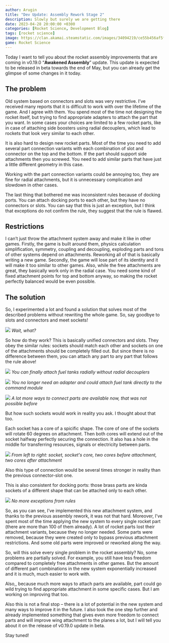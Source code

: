 ```yaml
---
author: Arugin
title: "Dev Update: Assembly Rework Stage 2"
description: Slowly but surely we are getting there
date: 2023-04-28 20:00:00 +0300
categories: [Rocket Science, Development Blog]
tags: [rocket science]
image: https://clan.akamai.steamstatic.com/images/34094219/ce55b456af5f4b31896352933f5a97025832c009_400x225.png
game: Rocket Science
---
```

Today I want to tell you about the rocket assembly improvements that are coming in v0.19.0 “**Awakened Assembly**” update. This update is expected to be released in beta towards the end of May, but you can already get the glimpse of some changes in it today.

## The problem

Old system based on connectors and slots was very restrictive. I’ve received many reports that it is difficult to work with over the lifetime of the game. And I agree with them. You spend most of the time not designing the rocket itself, but trying to find appropriate adapters to attach the part that you want. In some cases your choices are limited to a few rocket parts, like in case of attaching side boosters using radial decouplers, which lead to rockets that look very similar to each other.

It is also hard to design new rocket parts. Most of the time you need to add several part connection variants with each combination of slot and connector on the top and the bottom. If the part should support side attachments then you screwed. You need to add similar parts that have just a little different geometry in this case.

Working with the part connection variants could be annoying too, they are fine for radial attachments, but it is unnecessary complication and slowdown in other cases.

The last thing that bothered me was inconsistent rules because of docking ports. You can attach docking ports to each other, but they have no connectors or slots. You can say that this is just an exception, but I think that exceptions do not confirm the rule, they suggest that the rule is flawed.

## Restrictions

I can’t just throw the attachment system away and make it like in other games. Firstly, the game is built around them, physics calculation simplification, symmetry, coupling and decoupling, exploding parts and tons of other systems depend on attachments. Reworking all of that is basically writing a new game. Secondly, the game will lose part of its identity and it will make it too similar to other games. Also, while the free attachments are great, they basically work only in the radial case. You need some kind of fixed attachment points for top and bottom anyway, so making the rocket perfectly balanced would be even possible.

## The solution

So, I experimented a lot and found a solution that solves most of the described problems without rewriting the whole game. So, say goodbye to slots and connectors and meet sockets!

![](https://media4.giphy.com/media/v1.Y2lkPTc5MGI3NjExMDBiYTM1ZTU1YTYzYmNjMGMzOTA3ZmIwYWZlZWZlY2Q1ZmM0OTNhNyZlcD12MV9pbnRlcm5hbF9naWZzX2dpZklkJmN0PWc/N98j4stALcX9NJXRbX/giphy.gif)
_Wait, what?_

So how do they work? This is basically unified connectors and slots. They obey the similar rules: sockets should match each other and sockets on one of the attachments should be completely filled out. But since there is no difference between them, you can attach any part to any part that follows the rule above!

![](https://media4.giphy.com/media/v1.Y2lkPTc5MGI3NjExNTk0MzQyZjA2M2ZhZWI5YzRhNmZjMTk5NjYwZmFmYTQ5YTczMzliOSZlcD12MV9pbnRlcm5hbF9naWZzX2dpZklkJmN0PWc/gDyVWBcuaIG7xL8PW0/giphy.gif)
_You can finally attach fuel tanks radially without radial decouplers_

![](https://media1.giphy.com/media/v1.Y2lkPTc5MGI3NjExNTQ1Mjc5Y2UyMTY5MWMxZTk2NmJiMGJjY2FmZmQyZTQ5NjU0ZDM2NiZlcD12MV9pbnRlcm5hbF9naWZzX2dpZklkJmN0PWc/ioXrScjUfzPxCrl3Pi/giphy.gif)
_You no longer need an adapter and could attach fuel tank directly to the command module_

![](https://media4.giphy.com/media/v1.Y2lkPTc5MGI3NjExYWRiN2E3MDEyNDkwNmUyOTdjMTNkZjBkMWQyOGQxYzExZjgxNWUyNSZlcD12MV9pbnRlcm5hbF9naWZzX2dpZklkJmN0PWc/vfyqzKg1UoFWQ9w9kx/giphy.gif)
_A lot more ways to connect parts are available now, that was not possible before_

But how such sockets would work in reality you ask. I thought about that too.

Each socket has a core of a spicific shape. The core of one of the sockets will rotate 60 degrees on attachment. Then both cores will extend out of the socket halfway perfectly securing the connection. It also has a hole in the middle for transferring resources, signals or electricity between parts.

![](https://clan.akamai.steamstatic.com/images//34094219/c2b2e850fad107512edba90b62f9e612d3d713a3.png)
_From left to right: socket, socket's core, two cores before attachment, two cores after attachment_

Also this type of connection would be several times stronger in reality than the previous connector-slot one.

This is also consistent for docking ports: those brass parts are kinda sockets of a different shape that can be attached only to each other.

![](https://clan.akamai.steamstatic.com/images//34094219/84b16d337b4efa960e6efb97c755100317016a3d.png)
_No more exceptions from rules_

So, as you can see, I’ve implemented this new attachment system, and thanks to the previous assembly rework, it was not that hard. Moreover, I’ve spent most of the time applying the new system to every single rocket part (there are more than 100 of them already). A lot of rocket parts lost their attachment variants, because they no longer needed. Some parts were removed, because they were created only to bypass previous attachment restrictions. And some old parts were improved or reworked along the way.

So, will this solve every single problem in the rocket assembly? No, some problems are partially solved. For example, you still have less freedom compared to completely free attachments in other games. But the amount of different part combinations in the new system exponentially increased and it is much, much easier to work with.

Also,, because much more ways to attach parts are available, part could go wild trying to find appropriate attachment in some specific cases. But I am working on improving that too.

Also this is not a final stop – there is a lot of potential in the new system and many ways to improve it in the future. I also took the one step further and already implemented something that gives even more freedom to connect parts and will improve wing attachment to the planes a lot, but I will tell you about it on the release of v0.19.0 update in beta.

Stay tuned!
